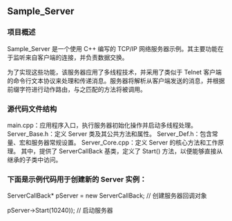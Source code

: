 ## Sample_Server

### 项目概述
Sample_Server 是一个使用 C++ 编写的 TCP/IP 网络服务器示例。其主要功能在于监听来自客户端的连接，并负责数据交换。

为了实现这些功能，该服务器应用了多线程技术，并采用了类似于 Telnet 客户端的命令行文本协议来处理和传递消息。服务器将解析从客户端发送的消息，并根据前缀字符进行动作路由，与之匹配的方法将被调用。

### 源代码文件结构
main.cpp：应用程序入口，执行服务器初始化操作并启动多线程处理。
Server_Base.h：定义 Server 类及其公共方法和属性。
Server_Def.h：包含常量、宏和服务器常规设置。
Server_Core.cpp：定义 Server 的核心方法和工作原理。
其中，提供了 ServerCallBack 基类，定义了 Start() 方法，以便能够直接从继承的子类中访问。

### 下面是示例代码用于创建新的 Server 实例：
 ServerCallBack* pServer = new ServerCallBack; // 创建服务器回调对象
 
 pServer->Start(10240));                       // 启动服务器
